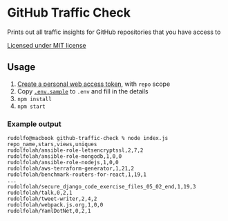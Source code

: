 # GitHub Traffic Check
Prints out all traffic insights for GitHub repositories that you have access to

[Licensed under MIT license](./LICENSE)

## Usage

1. [Create a personal web access token](https://github.com/settings/tokens/new), with `repo` scope
2. Copy [`.env.sample`](./.env.sample) to `.env` and fill in the details
3. `npm install`
4. `npm start`

### Example output

```
rudolfo@macbook github-traffic-check % node index.js
repo_name,stars,views,uniques
rudolfolah/ansible-role-letsencryptssl,2,7,2
rudolfolah/ansible-role-mongodb,1,0,0
rudolfolah/ansible-role-nodejs,1,0,0
rudolfolah/aws-terraform-generator,1,21,2
rudolfolah/benchmark-routers-for-react,1,19,1
...
rudolfolah/secure_django_code_exercise_files_05_02_end,1,19,3
rudolfolah/talk,0,2,1
rudolfolah/tweet-writer,2,4,2
rudolfolah/webpack.js.org,1,0,0
rudolfolah/YamlDotNet,0,2,1
```
